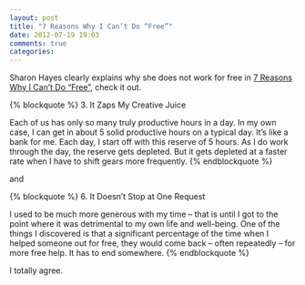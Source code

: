 ```yaml
---
layout: post
title: "7 Reasons Why I Can’t Do “Free”"
date: 2012-07-19 19:03
comments: true
categories: 
---
```


Sharon Hayes clearly explains why she does not work for free in [7 Reasons Why I Can’t Do “Free”](http://www.sharonhayes.com/musings/no-free-lunch/), check it out.

{% blockquote %}
3. It Zaps My Creative Juice

Each of us has only so many truly productive hours in a day. In my own case, I can get in about 5 solid productive hours on a typical day. It’s like a bank for me. Each day, I start off with this reserve of 5 hours. As I do work through the day, the reserve gets depleted. But it gets depleted at a faster rate when I have to shift gears more frequently.
{% endblockquote %}

and 

{% blockquote %}
6. It Doesn’t Stop at One Request

I used to be much more generous with my time – that is until I got to the point where it was detrimental to my own life and well-being. One of the things I discovered is that a significant percentage of the time when I helped someone out for free, they would come back – often repeatedly – for more free help.  It has to end somewhere.
{% endblockquote %}

I totally agree.